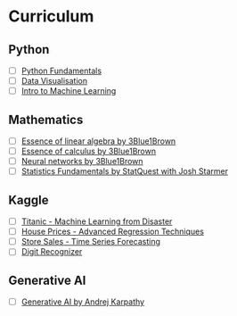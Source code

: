 # Curriculum

## Python

- [ ] [Python Fundamentals](link)
- [ ] [Data Visualisation](link)
- [ ] [Intro to Machine Learning](link)

## Mathematics

- [ ] [Essence of linear algebra by 3Blue1Brown](link)
- [ ] [Essence of calculus by 3Blue1Brown](link)
- [ ] [Neural networks by 3Blue1Brown](link)
- [ ] [Statistics Fundamentals by StatQuest with Josh Starmer](link)

## Kaggle

- [ ] [Titanic - Machine Learning from Disaster](link)
- [ ] [House Prices - Advanced Regression Techniques](link)
- [ ] [Store Sales - Time Series Forecasting](link)
- [ ] [Digit Recognizer](link)

## Generative AI

- [ ] [Generative AI by Andrej Karpathy](link)
